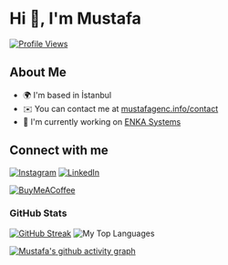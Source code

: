 # Hi 👋, I'm Mustafa

[![Profile Views](https://komarev.com/ghpvc/?username=mustafagenc&label=Profile%20views&color=1c87ca&style=flat)](https://mustafagenc.com)

## About Me

- 🌍 I'm based in İstanbul
- ✉️ You can contact me at [mustafagenc.info/contact](https://mustafagenc.info/contact/)
- 🚀 I'm currently working on [ENKA Systems](https://www.enkasystems.com/solutions/egem-global-equipment-management-system/)

## Connect with me

[![Instagram](https://img.shields.io/badge/Instagram-%23E4405F.svg?logo=Instagram&logoColor=white)](https://instagram.com/mustafagenc) [![LinkedIn](https://img.shields.io/badge/LinkedIn-%230077B5.svg?logo=linkedin&logoColor=white)](https://linkedin.com/in/mustafagenc)

[![BuyMeACoffee](https://img.shields.io/badge/Buy%20Me%20a%20Coffee-ffdd00?style=for-the-badge&logo=buy-me-a-coffee&logoColor=black)](https://buymeacoffee.com/mustafagenc)

### GitHub Stats

[![GitHub Streak](https://streak-stats.demolab.com?user=mustafagenc&theme=blue-green&hide_border=true&short_numbers=true&mode=weekly&exclude_days=Mon)](https://git.io/streak-stats)
![My Top Languages](https://github-readme-stats-git-masterrstaa-rickstaa.vercel.app/api/top-langs/?username=mustafagenc&layout=compact&theme=radical&langs_count=6&hide_border=true&border_radius=20)

[![Mustafa's github activity graph](https://github-readme-activity-graph.vercel.app/graph?username=mustafagenc&theme=github-compact&hide_border=true&radius=16&bg_color=0d1117&custom_title=My%20Activity%20Graph%20^_^&title_color=26a641)](https://github.com/ashutosh00710/github-readme-activity-graph)
